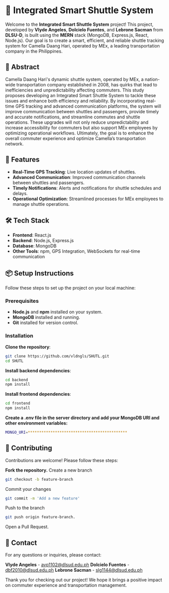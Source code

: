 # 🚌 Integrated Smart Shuttle System

Welcome to the **Integrated Smart Shuttle System** project! This project, developed by **Vlyde Angeles**, **Dolcielo Fuentes**, and **Lebrone Sacman** from **DLSU-D**, is built using the **MERN** stack (MongoDB, Express.js, React, Node.js). Our goal is to create a smart, efficient, and reliable shuttle tracking system for Camella Daang Hari, operated by MEx, a leading transportation company in the Philippines.

## 📜 Abstract

Camella Daang Hari's dynamic shuttle system, operated by MEx, a nation-wide transportation company established in 2008, has quirks that lead to inefficiencies and unpredictability affecting commuters. This study proposes developing an Integrated Smart Shuttle System to tackle these issues and enhance both efficiency and reliability. By incorporating real-time GPS tracking and advanced communication platforms, the system will improve communication between shuttles and passengers, provide timely and accurate notifications, and streamline commutes and shuttle operations. These upgrades will not only reduce unpredictability and increase accessibility for commuters but also support MEx employees by optimizing operational workflows. Ultimately, the goal is to enhance the overall commuter experience and optimize Camella’s transportation network.

## 🚀 Features

- **Real-Time GPS Tracking**: Live location updates of shuttles.
- **Advanced Communication**: Improved communication channels between shuttles and passengers.
- **Timely Notifications**: Alerts and notifications for shuttle schedules and delays.
- **Operational Optimization**: Streamlined processes for MEx employees to manage shuttle operations.

## 🛠️ Tech Stack

- **Frontend**: React.js
- **Backend**: Node.js, Express.js
- **Database**: MongoDB
- **Other Tools**: npm, GPS Integration, WebSockets for real-time communication

## 📦 Setup Instructions

Follow these steps to set up the project on your local machine:

### Prerequisites

- **Node.js** and **npm** installed on your system.
- **MongoDB** installed and running.
- **Git** installed for version control.

### Installation

**Clone the repository**:
   ```bash
   git clone https://github.com/vldngls/SHUTL.git
   cd SHUTL
   ```

**Install backend dependencies**:
   ```bash
   cd backend
   npm install
   ```

**Install frontend dependencies**:
   ```bash
   cd frontend
   npm install
   ```

**Create a .env file in the server directory and add your MongoDB URI and other environment variables:**
   ```bash
   MONGO_URI=********************************************
   ```

## 🤝 Contributing
Contributions are welcome! Please follow these steps:

**Fork the repository.**
Create a new branch 
   ```bash
   git checkout -b feature-branch
   ```
Commit your changes 
   ```bash
   git commit -m 'Add a new feature'
   ```

Push to the branch 
   ```bash
   git push origin feature-branch.
   ```
Open a Pull Request.

## 📧 Contact
For any questions or inquiries, please contact:

**Vlyde Angeles** - avp1102@dlsud.edu.ph
**Dolcielo Fuentes** - dbf2010@dlsud.edu.ph
**Lebrone Sacman** - slg1144@dlsud.edu.ph


Thank you for checking out our project! We hope it brings a positive impact on commuter experience and transportation management.

